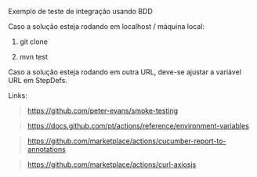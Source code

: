 Exemplo de teste de integração usando BDD

Caso a solução esteja rodando em localhost / máquina local:

1) git clone

2) mvn test

Caso a solução esteja rodando em outra URL, deve-se ajustar a variável URL em StepDefs.

Links:

> https://github.com/peter-evans/smoke-testing

> https://docs.github.com/pt/actions/reference/environment-variables

> https://github.com/marketplace/actions/cucumber-report-to-annotations

> https://github.com/marketplace/actions/curl-axiosjs

